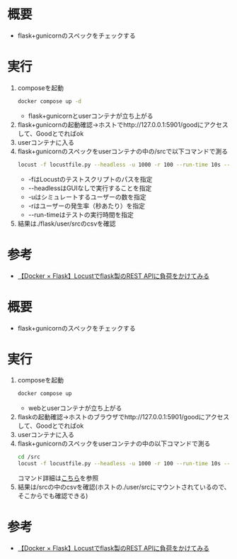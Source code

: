 # 概要
- flask+gunicornのスペックをチェックする

# 実行
1. composeを起動
    ```sh
    docker compose up -d
    ```
    - flask+gunicornとuserコンテナが立ち上がる
1. flask+gunicornの起動確認→ホストでhttp://127.0.0.1:5901/goodにアクセスして、Goodとでればok
1. userコンテナに入る
1. flask+gunicornのスペックをuserコンテナの中の/srcで以下コマンドで測る
    ```sh
    locust -f locustfile.py --headless -u 1000 -r 100 --run-time 10s --csv=output
    ```
    - -fはLocustのテストスクリプトのパスを指定
    - --headlessはGUIなしで実行することを指定
    - -uはシミュレートするユーザーの数を指定
    - -rはユーザーの発生率（秒あたり）を指定
    - --run-timeはテストの実行時間を指定
1. 結果は./flask/user/srcのcsvを確認

# 参考
- [【Docker × Flask】Locustでflask製のREST APIに負荷をかけてみる](https://scrawledtechblog.com/docker-flask-locust/)




# 概要
- flask+gunicornのスペックをチェックする

# 実行
1. composeを起動
    ```sh
    docker compose up
    ```
    - webとuserコンテナが立ち上がる
1. flaskの起動確認→ホストのブラウザでhttp://127.0.0.1:5901/goodにアクセスして、Goodとでればok
1. userコンテナに入る
1. flask+gunicornのスペックをuserコンテナの中の以下コマンドで測る
    ```sh
    cd /src
    locust -f locustfile.py --headless -u 1000 -r 100 --run-time 10s --csv=output
    ```
    コマンド詳細は[こちら](../flask/README.md)を参照
1. 結果は/srcの中のcsvを確認(ホストの./user/srcにマウントされているので、そこからでも確認できる)

# 参考
- [【Docker × Flask】Locustでflask製のREST APIに負荷をかけてみる](https://scrawledtechblog.com/docker-flask-locust/)

